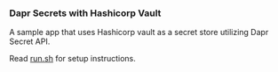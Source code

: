 ### Dapr Secrets with Hashicorp Vault
A sample app that uses Hashicorp vault as a secret store utilizing Dapr Secret API.

Read [run.sh](./run.sh) for setup instructions.

